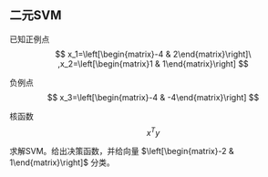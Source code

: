## 二元SVM
已知正例点
$$
x_1=\left[\begin{matrix}-4 & 2\end{matrix}\right]\ ,x_2=\left[\begin{matrix}1 & 1\end{matrix}\right]
$$

负例点
$$
x_3=\left[\begin{matrix}-4 & -4\end{matrix}\right]
$$

核函数
$$
x^Ty
$$

求解SVM。给出决策函数，并给向量 $\left[\begin{matrix}-2 & 1\end{matrix}\right]$ 分类。
